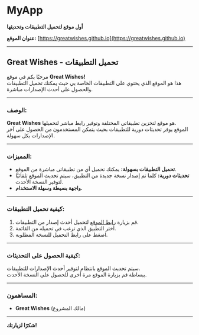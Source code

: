 # MyApp

**أول موقع لتحميل التطبيقات وتحديثها**

**عنوان الموقع:** [https://greatwishes.github.io](https://greatwishes.github.io)

---

## Great Wishes - تحميل التطبيقات

مرحبًا بكم في موقع **Great Wishes!**  
هذا هو الموقع الذي يحتوي على التطبيقات الخاصة بي حيث يمكنك تحميل التطبيقات والحصول على أحدث الإصدارات مباشرة.

---

### الوصف:

**Great Wishes** هو موقع لتخزين تطبيقاتي المختلفة وتوفير رابط مباشر لتحميلها.  
الموقع يوفر تحديثات دورية للتطبيقات بحيث يتمكن المستخدمون من الحصول على آخر الإصدارات بكل سهولة.

---

### المميزات:

- **تحميل التطبيقات بسهولة:** يمكنك تحميل أي من تطبيقاتي مباشرة من الموقع.  
- **تحديثات دورية:** كلما تم إصدار نسخة جديدة من التطبيق، سيتم تحديث الموقع تلقائيًا لتوفير النسخة الأحدث.  
- **واجهة بسيطة وسهلة الاستخدام.**

---

### كيفية تحميل التطبيقات:

1. قم بزيارة [رابط الموقع](https://greatwishes.github.io) لتحميل أحدث إصدار من التطبيقات.  
2. اختر التطبيق الذي ترغب في تحميله من القائمة.  
3. اضغط على رابط التحميل للنسخة المطلوبة.

---

### كيفية الحصول على التحديثات:

سيتم تحديث الموقع بانتظام لتوفير أحدث الإصدارات للتطبيقات.  
ببساطة قم بزيارة الموقع مرة أخرى للحصول على النسخة الأحدث.

---

### المساهمون:

- **Great Wishes** (مالك المشروع)

---

**شكرًا لزيارتك!**
